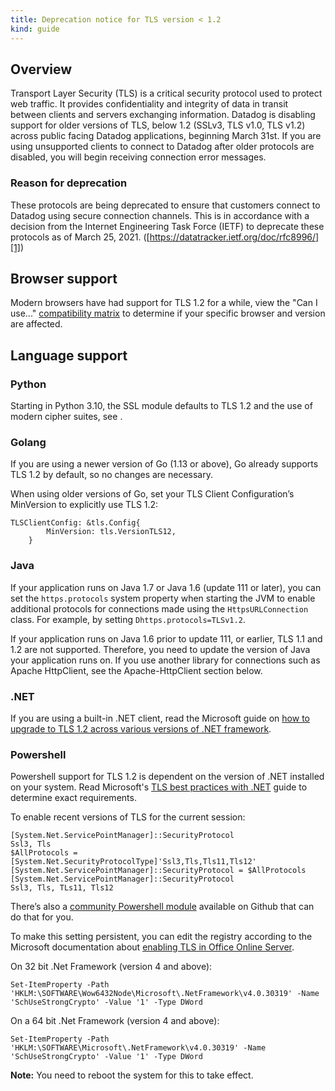 ```yaml
---
title: Deprecation notice for TLS version < 1.2
kind: guide
---
```



## Overview

Transport Layer Security (TLS) is a critical security protocol used to protect web traffic. It provides confidentiality and integrity of data in transit between clients and servers exchanging information. Datadog is disabling support for older versions of TLS, below 1.2 (SSLv3, TLS v1.0, TLS v1.2) across public facing Datadog applications, beginning March 31st. If you are using unsupported clients to connect to Datadog after older protocols are disabled, you will begin receiving connection error messages.

### Reason for deprecation

These protocols are being deprecated to ensure that customers connect to Datadog using secure connection channels. This is in accordance with a decision from the Internet Engineering Task Force (IETF) to deprecate these protocols as of March 25, 2021. ([https://datatracker.ietf.org/doc/rfc8996/][1])

## Browser support

Modern browsers have had support for TLS 1.2 for a while, view the "Can I use..." [compatibility matrix][2] to determine if your specific browser and version are affected.

## Language support

### Python

Starting in Python 3.10, the SSL module defaults to TLS 1.2 and the use of modern cipher suites, see [][3].

### Golang

If you are using a newer version of Go (1.13 or above), Go already supports TLS 1.2 by default, so no changes are necessary.

When using older versions of Go, set your TLS Client Configuration’s MinVersion to explicitly use TLS 1.2:

```
TLSClientConfig: &tls.Config{
        MinVersion: tls.VersionTLS12,
    }
```

### Java

If your application runs on Java 1.7 or Java 1.6 (update 111 or later), you can set the `https.protocols` system property when starting the JVM to enable additional protocols for connections made using the `HttpsURLConnection` class. For example, by setting
`Dhttps.protocols=TLSv1.2`.

If your application runs on Java 1.6 prior to update 111, or earlier, TLS 1.1 and 1.2 are not supported. Therefore, you need to update the version of Java your application runs on. If you use another library for connections such as Apache HttpClient, see the Apache-HttpClient section below.

### .NET

If you are using a built-in .NET client, read the Microsoft guide on [how to upgrade to TLS 1.2 across various versions of .NET framework][4]. 

### Powershell

Powershell support for TLS 1.2 is dependent on the version of .NET installed on your system. Read Microsoft's [TLS best practices with .NET][5] guide to determine exact requirements.

To enable recent versions of TLS for the current session:

```
[System.Net.ServicePointManager]::SecurityProtocol
Ssl3, Tls
$AllProtocols = [System.Net.SecurityProtocolType]'Ssl3,Tls,Tls11,Tls12'
[System.Net.ServicePointManager]::SecurityProtocol = $AllProtocols
[System.Net.ServicePointManager]::SecurityProtocol
Ssl3, Tls, TLs11, Tls12
```

There’s also a [community Powershell module][6] available on Github that can do that for you.

To make this setting persistent, you can edit the registry according to the Microsoft documentation about [enabling TLS in Office Online Server][7].

On 32 bit .Net Framework (version 4 and above):

`Set-ItemProperty -Path 'HKLM:\SOFTWARE\Wow6432Node\Microsoft\.NetFramework\v4.0.30319' -Name 'SchUseStrongCrypto' -Value '1' -Type DWord`

On a 64 bit .Net Framework (version 4 and above):

`Set-ItemProperty -Path 'HKLM:\SOFTWARE\Microsoft\.NetFramework\v4.0.30319' -Name 'SchUseStrongCrypto' -Value '1' -Type DWord`

**Note:** You need to reboot the system for this to take effect.

[1]: https://datatracker.ietf.org/doc/rfc8996/
[2]: https://caniuse.com/tls1-2
[3]: https://bugs.python.org/issue43998
[4]: https://docs.microsoft.com/en-us/dotnet/framework/network-programming/tls#%23configuring-security-via-appcontext-switches-for-net-framework-46-or-later-versions
[5]: https://docs.microsoft.com/en-us/dotnet/framework/network-programming/tls
[6]: https://github.com/markekraus/BetterTls
[7]: https://docs.microsoft.com/en-us/officeonlineserver/enable-tls-1-1-and-tls-1-2-support-in-office-online-server
